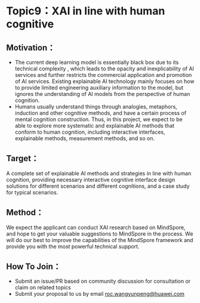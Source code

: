 # Topic9：XAI in line with human cognitive

## Motivation：
* The current deep learning model is essentially black box due to its technical complexity , which leads to the opacity and inexplicability of AI services and further restricts the commercial application and promotion of AI services. Existing explainable AI technology mainly focuses on how to provide limited engineering auxiliary information to the model, but ignores the understanding of AI models from the perspective of human cognition.
* Humans usually understand things through analogies, metaphors, induction and other cognitive methods, and have a certain process of mental cognition construction. Thus, in this project, we expect to be able to explore more systematic and explainable AI methods that conform to human cognition, including interactive interfaces, explainable methods, measurement methods, and so on.

## Target：
A complete set of explainable AI methods and strategies in line with human cognition, providing necessary interactive cognitive interface design solutions for different scenarios and different cognitions, and a case study for typical scenarios.

## Method：
​We expect the applicant can conduct XAI research based on MindSpore, and hope to get your valuable suggestions to MindSpore in the process. We will do our best to improve the capabilities of the MindSpore framework and  provide you with the most powerful technical support.

## How To Join：
* Submit an issue/PR based on community discussion for consultation or claim on related topics
* Submit your proposal to us by email <roc.wangyunpeng@huawei.com>
